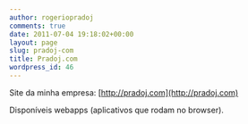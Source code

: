 ```yaml
---
author: rogeriopradoj
comments: true
date: 2011-07-04 19:18:02+00:00
layout: page
slug: pradoj-com
title: Pradoj.com
wordpress_id: 46
---
```


Site da minha empresa: [http://pradoj.com](http://pradoj.com)

Disponíveis webapps (aplicativos que rodam no browser).
